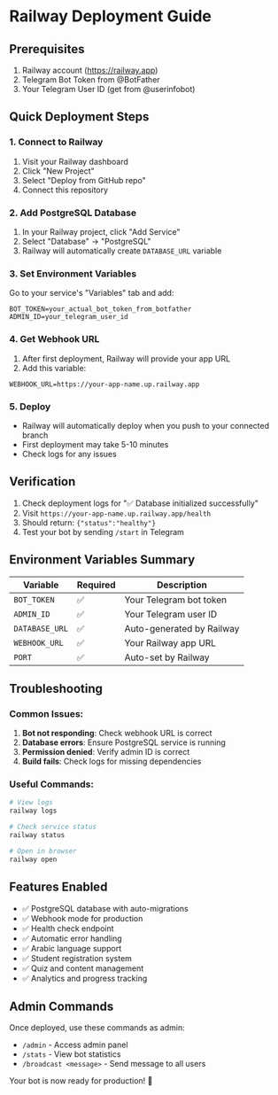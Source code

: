 # Railway Deployment Guide

## Prerequisites
1. Railway account (https://railway.app)
2. Telegram Bot Token from @BotFather
3. Your Telegram User ID (get from @userinfobot)

## Quick Deployment Steps

### 1. Connect to Railway
1. Visit your Railway dashboard
2. Click "New Project"
3. Select "Deploy from GitHub repo" 
4. Connect this repository

### 2. Add PostgreSQL Database
1. In your Railway project, click "Add Service"
2. Select "Database" → "PostgreSQL"
3. Railway will automatically create `DATABASE_URL` variable

### 3. Set Environment Variables
Go to your service's "Variables" tab and add:

```
BOT_TOKEN=your_actual_bot_token_from_botfather
ADMIN_ID=your_telegram_user_id
```

### 4. Get Webhook URL
1. After first deployment, Railway will provide your app URL
2. Add this variable:
```
WEBHOOK_URL=https://your-app-name.up.railway.app
```

### 5. Deploy
- Railway will automatically deploy when you push to your connected branch
- First deployment may take 5-10 minutes
- Check logs for any issues

## Verification

1. Check deployment logs for "✅ Database initialized successfully"
2. Visit `https://your-app-name.up.railway.app/health` 
3. Should return: `{"status":"healthy"}`
4. Test your bot by sending `/start` in Telegram

## Environment Variables Summary

| Variable | Required | Description |
|----------|----------|-------------|
| `BOT_TOKEN` | ✅ | Your Telegram bot token |
| `ADMIN_ID` | ✅ | Your Telegram user ID |
| `DATABASE_URL` | ✅ | Auto-generated by Railway |
| `WEBHOOK_URL` | ✅ | Your Railway app URL |
| `PORT` | ✅ | Auto-set by Railway |

## Troubleshooting

### Common Issues:
1. **Bot not responding**: Check webhook URL is correct
2. **Database errors**: Ensure PostgreSQL service is running
3. **Permission denied**: Verify admin ID is correct
4. **Build fails**: Check logs for missing dependencies

### Useful Commands:
```bash
# View logs
railway logs

# Check service status  
railway status

# Open in browser
railway open
```

## Features Enabled
- ✅ PostgreSQL database with auto-migrations
- ✅ Webhook mode for production
- ✅ Health check endpoint
- ✅ Automatic error handling
- ✅ Arabic language support
- ✅ Student registration system
- ✅ Quiz and content management
- ✅ Analytics and progress tracking

## Admin Commands
Once deployed, use these commands as admin:
- `/admin` - Access admin panel
- `/stats` - View bot statistics  
- `/broadcast <message>` - Send message to all users

Your bot is now ready for production! 🚀